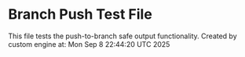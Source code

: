 # Branch Push Test File
This file tests the push-to-branch safe output functionality.
Created by custom engine at: Mon Sep  8 22:44:20 UTC 2025
